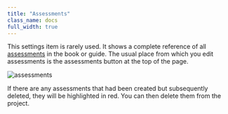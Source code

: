 ```yaml
---
title: "Assessments"
class_name: docs
full_width: true
---
```


This settings item is rarely used. It shows a complete reference of all [assessments](/docs/content/authoring/assessments) in the book or guide. The usual place from which you edit assessments is the assessments button at the top of the page.

<img alt="assessments" src="/img/docs/guides/settings_assessments.png" class="simple"/>

If there are any assessments that had been created but subsequently deleted, they will be highlighted in red. You can then delete them from the project.